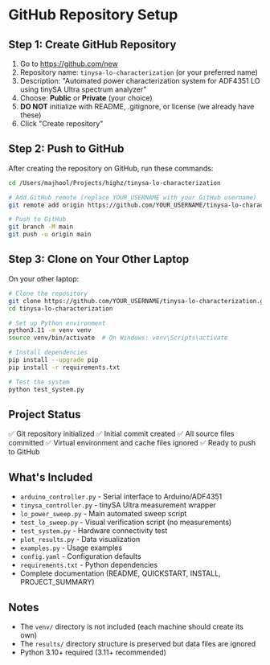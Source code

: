 # GitHub Repository Setup

## Step 1: Create GitHub Repository

1. Go to https://github.com/new
2. Repository name: `tinysa-lo-characterization` (or your preferred name)
3. Description: "Automated power characterization system for ADF4351 LO using tinySA Ultra spectrum analyzer"
4. Choose: **Public** or **Private** (your choice)
5. **DO NOT** initialize with README, .gitignore, or license (we already have these)
6. Click "Create repository"

## Step 2: Push to GitHub

After creating the repository on GitHub, run these commands:

```bash
cd /Users/majhool/Projects/highz/tinysa-lo-characterization

# Add GitHub remote (replace YOUR_USERNAME with your GitHub username)
git remote add origin https://github.com/YOUR_USERNAME/tinysa-lo-characterization.git

# Push to GitHub
git branch -M main
git push -u origin main
```

## Step 3: Clone on Your Other Laptop

On your other laptop:

```bash
# Clone the repository
git clone https://github.com/YOUR_USERNAME/tinysa-lo-characterization.git
cd tinysa-lo-characterization

# Set up Python environment
python3.11 -m venv venv
source venv/bin/activate  # On Windows: venv\Scripts\activate

# Install dependencies
pip install --upgrade pip
pip install -r requirements.txt

# Test the system
python test_system.py
```

## Project Status

✅ Git repository initialized
✅ Initial commit created
✅ All source files committed
✅ Virtual environment and cache files ignored
✅ Ready to push to GitHub

## What's Included

- `arduino_controller.py` - Serial interface to Arduino/ADF4351
- `tinysa_controller.py` - tinySA Ultra measurement wrapper
- `lo_power_sweep.py` - Main automated sweep script
- `test_lo_sweep.py` - Visual verification script (no measurements)
- `test_system.py` - Hardware connectivity test
- `plot_results.py` - Data visualization
- `examples.py` - Usage examples
- `config.yaml` - Configuration defaults
- `requirements.txt` - Python dependencies
- Complete documentation (README, QUICKSTART, INSTALL, PROJECT_SUMMARY)

## Notes

- The `venv/` directory is not included (each machine should create its own)
- The `results/` directory structure is preserved but data files are ignored
- Python 3.10+ required (3.11+ recommended)

